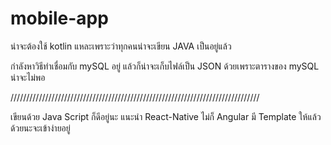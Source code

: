 # mobile-app

น่าจะต้องใช้ kotlin แหละเพราะว่าทุกคนน่าจะเขียน JAVA เป็นอยู่แล้ว

กำลังหาวิธีทำเชื่อมกับ mySQL อยู่ แล้วก็น่าจะเก็บไฟล์เป็น JSON ด้วยเพราะตารางของ mySQL น่าจะไม่พอ

///////////////////////////////////////////////////////////////////////////////

เขียนด้วย Java Script ก็ดีอยู่นะ แนะนำ React-Native ไม่ก็ Angular มี Template ให้แล้วด้วยนะจะเข้าง่ายอยู่
